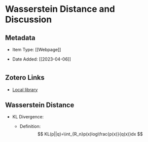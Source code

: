 # Wasserstein Distance and Discussion
## Metadata
* Item Type: [[Webpage]] 


* Date Added: [[2023-04-06]] 
# 
## Zotero Links

* [Local library](zotero://select/items/1_ZITIS98Y) 
##  Wasserstein Distance

- KL Divergence:

  - Definition:
    $$
    KL(p||q)=\int_{R_n}p(x)log\frac{p(x)}{q(x)}dx
    $$
    

  